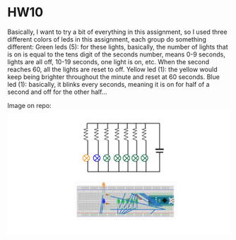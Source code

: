 # HW10
Basically, I want to try a bit of everything in this assignment, so I used three different colors of leds in this assignment, each group do something different:
Green leds (5): for these lights, basically, the number of lights that is on is equal to the tens digit of the seconds number, means 0-9 seconds, lights are all off, 10-19 seconds, one light is on, etc. When the second reaches 60, all the lights are reset to off.
Yellow led (1): the yellow would keep being brighter throughout the minute and reset at 60 seconds.
Blue led (1): basically, it blinks every seconds, meaning it is on for half of a second and off for the other half…

Image on repo:  
![image description](./graph.jpg)
